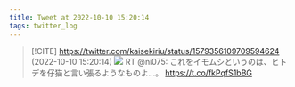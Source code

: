 ```yaml
---
title: Tweet at 2022-10-10 15:20:14
tags: twitter_log
---
```


> [!CITE] https://twitter.com/kaisekiriu/status/1579356109709594624 (2022-10-10 15:20:14)
> ![](https://twitter.com/kaisekiriu/status/1579356109709594624)
> RT @ni075: これをイモムシというのは、ヒトデを仔猫と言い張るようなものよ…。 https://t.co/fkPqfS1bBG
